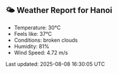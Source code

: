 <!-- WEATHER-START -->
## 🌤 Weather Report for Hanoi

- Temperature: 30°C
- Feels like: 37°C
- Conditions: broken clouds
- Humidity: 81%
- Wind Speed: 4.72 m/s

Last updated: 2025-08-08 16:30:05 UTC
<!-- WEATHER-END -->
